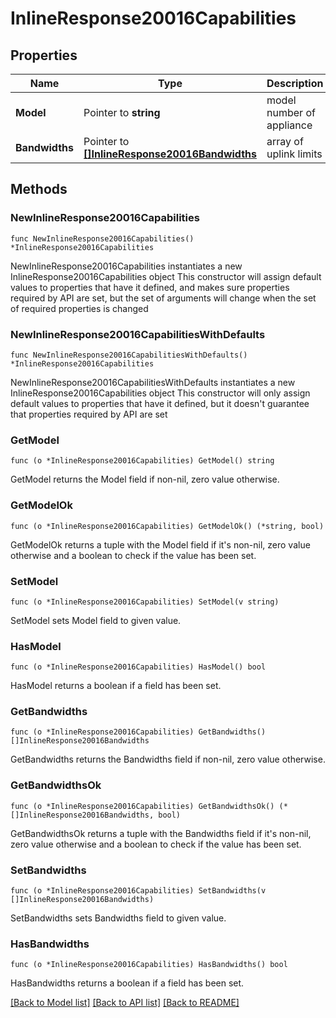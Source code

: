 # InlineResponse20016Capabilities

## Properties

Name | Type | Description | Notes
------------ | ------------- | ------------- | -------------
**Model** | Pointer to **string** | model number of appliance | [optional] 
**Bandwidths** | Pointer to [**[]InlineResponse20016Bandwidths**](InlineResponse20016Bandwidths.md) | array of uplink limits | [optional] 

## Methods

### NewInlineResponse20016Capabilities

`func NewInlineResponse20016Capabilities() *InlineResponse20016Capabilities`

NewInlineResponse20016Capabilities instantiates a new InlineResponse20016Capabilities object
This constructor will assign default values to properties that have it defined,
and makes sure properties required by API are set, but the set of arguments
will change when the set of required properties is changed

### NewInlineResponse20016CapabilitiesWithDefaults

`func NewInlineResponse20016CapabilitiesWithDefaults() *InlineResponse20016Capabilities`

NewInlineResponse20016CapabilitiesWithDefaults instantiates a new InlineResponse20016Capabilities object
This constructor will only assign default values to properties that have it defined,
but it doesn't guarantee that properties required by API are set

### GetModel

`func (o *InlineResponse20016Capabilities) GetModel() string`

GetModel returns the Model field if non-nil, zero value otherwise.

### GetModelOk

`func (o *InlineResponse20016Capabilities) GetModelOk() (*string, bool)`

GetModelOk returns a tuple with the Model field if it's non-nil, zero value otherwise
and a boolean to check if the value has been set.

### SetModel

`func (o *InlineResponse20016Capabilities) SetModel(v string)`

SetModel sets Model field to given value.

### HasModel

`func (o *InlineResponse20016Capabilities) HasModel() bool`

HasModel returns a boolean if a field has been set.

### GetBandwidths

`func (o *InlineResponse20016Capabilities) GetBandwidths() []InlineResponse20016Bandwidths`

GetBandwidths returns the Bandwidths field if non-nil, zero value otherwise.

### GetBandwidthsOk

`func (o *InlineResponse20016Capabilities) GetBandwidthsOk() (*[]InlineResponse20016Bandwidths, bool)`

GetBandwidthsOk returns a tuple with the Bandwidths field if it's non-nil, zero value otherwise
and a boolean to check if the value has been set.

### SetBandwidths

`func (o *InlineResponse20016Capabilities) SetBandwidths(v []InlineResponse20016Bandwidths)`

SetBandwidths sets Bandwidths field to given value.

### HasBandwidths

`func (o *InlineResponse20016Capabilities) HasBandwidths() bool`

HasBandwidths returns a boolean if a field has been set.


[[Back to Model list]](../README.md#documentation-for-models) [[Back to API list]](../README.md#documentation-for-api-endpoints) [[Back to README]](../README.md)


